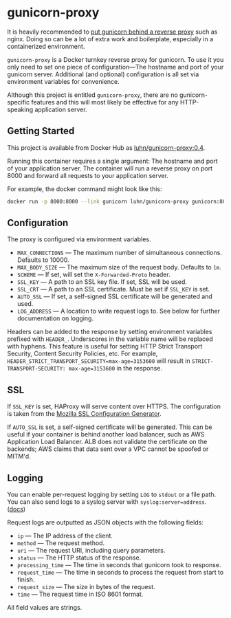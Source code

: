 # gunicorn-proxy

It is heavily recommended to [put gunicorn behind a reverse proxy](https://docs.gunicorn.org/en/stable/deploy.html) such as nginx.
Doing so can be a lot of extra work and boilerplate, especially in a containerized environment.

`gunicorn-proxy` is a Docker turnkey reverse proxy for gunicorn.
To use it you only need to set one piece of configuration—The hostname and port of your gunicorn server.
Additional (and optional) configuration is all set via environment variables for convenience.

Although this project is entitled `gunicorn-proxy`, there are no gunicorn-specific features and this will most likely be effective for any HTTP-speaking application server.

## Getting Started

This project is available from Docker Hub as [luhn/gunicorn-proxy:0.4](https://hub.docker.com/r/luhn/gunicorn-proxy).

Running this container requires a single argument:  The hostname and port of your application server.
The container will run a reverse proxy on port 8000 and forward all requests to your application server.

For example, the docker command might look like this:

```bash
docker run -p 8000:8000 --link gunicorn luhn/gunicorn-proxy gunicorn:8080
```

## Configuration

The proxy is configured via environment variables.

* `MAX_CONNECTIONS` — The maximum number of simultaneous connections.
  Defaults to 10000.
* `MAX_BODY_SIZE` — The maximum size of the request body.
  Defaults to `1m`.
* `SCHEME` — If set, will set the `X-Forwarded-Proto` header.
* `SSL_KEY` — A path to an SSL key file.
  If set, SSL will be used.
* `SSL_CRT` — A path to an SSL certificate.
  Must be set if `SSL_KEY` is set.
* `AUTO_SSL` — If set, a self-signed SSL certificate will be generated and used.
* `LOG_ADDRESS` — A location to write request logs to.
  See below for further documentation on logging.

Headers can be added to the response by setting environment variables prefixed with `HEADER_`.
Underscores in the variable name will be replaced with hyphens.
This feature is useful for setting HTTP Strict Transport Security, Content Security Policies, etc.
For example, `HEADER_STRICT_TRANSPORT_SECURITY=max-age=3153600` will result in `STRICT-TRANSPORT-SECURITY: max-age=3153600` in the response.

## SSL

If `SSL_KEY` is set, HAProxy will serve content over HTTPS.
The configuration is taken from the [Mozilla SSL Configuration Generator](https://ssl-config.mozilla.org/#server=nginx&version=1.17.7&config=intermediate&openssl=1.1.1d&guideline=5.4).

If `AUTO_SSL` is set, a self-signed certificate will be generated.
This can be useful if your container is behind another load balancer, such as AWS Application Load Balancer.
ALB does not validate the certificate on the backends; AWS claims that data sent over a VPC cannot be spoofed or MITM'd.

## Logging

You can enable per-request logging by setting `LOG` to `stdout` or a file path.
You can also send logs to a syslog server with `syslog:server=address`.  ([docs](https://nginx.org/en/docs/syslog.html))

Request logs are outputted as JSON objects with the following fields:

* `ip` — The IP address of the client.
* `method` — The request method.
* `uri` — The request URI, including query parameters.
* `status` — The HTTP status of the response.
* `processing_time` — The time in seconds that gunicorn took to response.
* `request_time` — The time in seconds to process the request from start to finish.
* `request_size` — The size in bytes of the request.
* `time` — The request time in ISO 8601 format.

All field values are strings.
